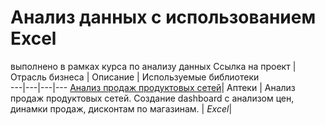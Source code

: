 # Анализ данных с использованием Excel
выполнено в рамках курса по анализу данных
Ссылка на проект | Отрасль бизнеса | Описание | Используемые библиотеки  
---|---|---|---
 [Анализ продаж продуктовых сетей]( https://github.com/jenycher/portfolio_excel)| Аптеки | Анализ продаж продуктовых сетей. Создание dashboard с анализом цен, динамки продаж, дисконтам по магазинам.  | *Excel*| 
